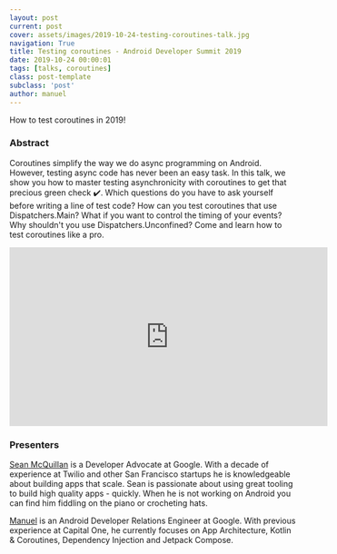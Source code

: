 ```yaml
---
layout: post
current: post
cover: assets/images/2019-10-24-testing-coroutines-talk.jpg
navigation: True
title: Testing coroutines - Android Developer Summit 2019
date: 2019-10-24 00:00:01
tags: [talks, coroutines]
class: post-template
subclass: 'post'
author: manuel
---
```


How to test coroutines in 2019!

### Abstract

Coroutines simplify the way we do async programming on Android. However, testing async code has never been an easy task. In this talk, we show you how to master testing asynchronicity with coroutines to get that precious green check ✔️. Which questions do you have to ask yourself before writing a line of test code? How can you test coroutines that use Dispatchers.Main? What if you want to control the timing of your events? Why shouldn't you use Dispatchers.Unconfined? Come and learn how to test coroutines like a pro.

<iframe width="560" height="315" src="https://www.youtube.com/embed/KMb0Fs8rCRs" frameborder="0" allow="accelerometer; autoplay; clipboard-write; encrypted-media; gyroscope; picture-in-picture" allowfullscreen></iframe>

### Presenters

[Sean McQuillan](https://twitter.com/objcode) is a Developer Advocate at Google. With a decade of experience at Twilio and other San Francisco startups he is knowledgeable about building apps that scale. Sean is passionate about using great tooling to build high quality apps - quickly. When he is not working on Android you can find him fiddling on the piano or crocheting hats.


[Manuel](https://twitter.com/manuelvicnt) is an Android Developer Relations Engineer at Google. With previous experience at Capital One, he currently focuses on App Architecture, Kotlin & Coroutines, Dependency Injection and Jetpack Compose.